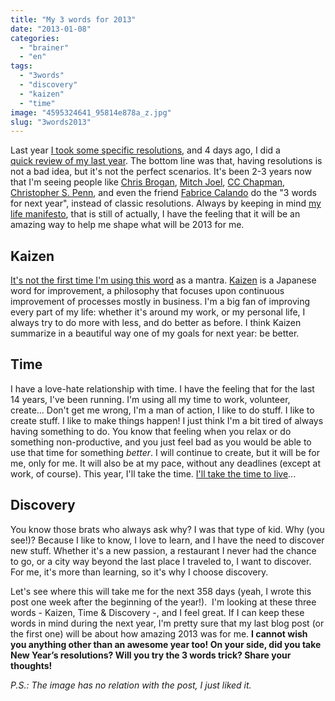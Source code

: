 ```yaml
---
title: "My 3 words for 2013"
date: "2013-01-08"
categories: 
  - "brainer"
  - "en"
tags: 
  - "3words"
  - "discovery"
  - "kaizen"
  - "time"
image: "4595324641_95814e878a_z.jpg"
slug: "3words2013"
---
```


Last year [I took some specific resolutions](https://fred.dev/things-i-want-to-achieve-in-2012/), and 4 days ago, I did a [quick review of my last year](https://fred.dev/2012-a-good-year-for-me/). The bottom line was that, having resolutions is not a bad idea, but it's not the perfect scenarios. It's been 2-3 years now that I'm seeing people like [Chris Brogan](https://www.chrisbrogan.com/my-3-words-for-2013/), [Mitch Joel](https://www.twistimage.com/blog/archives/my-3-words-for-2013/), [CC Chapman](https://www.cc-chapman.com/2013/menu-build-minimize/), [Christopher S. Penn](https://www.christopherspenn.com/2012/12/3-words-for-2012-3-words-for-2013/), and even the friend [Fabrice Calando](https://fabricecalando.com/3-words-for-2013/) do the "3 words for next year", instead of classic resolutions. Always by keeping in mind [my life manifesto](http://fred.dev/my-life-manifesto/), that is still of actually, I have the feeling that it will be an amazing way to help me shape what will be 2013 for me.

## Kaizen

[It's not the first time I'm using this word](https://fred.dev/take-2012-as-an-opportunity/) as a mantra. [Kaizen](https://en.wikipedia.org/wiki/Kaizen) is a Japanese word for improvement, a philosophy that focuses upon continuous improvement of processes mostly in business. I'm a big fan of improving every part of my life: whether it's around my work, or my personal life, I always try to do more with less, and do better as before. I think Kaizen summarize in a beautiful way one of my goals for next year: be better.

## Time

I have a love-hate relationship with time. I have the feeling that for the last 14 years, I've been running. I'm using all my time to work, volunteer, create... Don't get me wrong, I'm a man of action, I like to do stuff. I like to create stuff. I like to make things happen! I just think I'm a bit tired of always having something to do. You know that feeling when you relax or do something non-productive, and you just feel bad as you would be able to use that time for something _better_. I will continue to create, but it will be for me, only for me. It will also be at my pace, without any deadlines (except at work, of course). This year, I'll take the time. [I'll take the time to live](https://fred.dev/take-the-time-to-live/)...

## Discovery

You know those brats who always ask why? I was that type of kid. Why (you see!)? Because I like to know, I love to learn, and I have the need to discover new stuff. Whether it's a new passion, a restaurant I never had the chance to go, or a city way beyond the last place I traveled to, I want to discover. For me, it's more than learning, so it's why I choose discovery.

Let's see where this will take me for the next 358 days (yeah, I wrote this post one week after the beginning of the year!).  I'm looking at these three words - Kaizen, Time & Discovery -, and I feel great. If I can keep these words in mind during the next year, I'm pretty sure that my last blog post (or the first one) will be about how amazing 2013 was for me. **I cannot wish you anything other than an awesome year too! On your side, did you take New Year’s resolutions? Will you try the 3 words trick? Share your thoughts!**

_P.S.: The image has no relation with the post, I just liked it._
